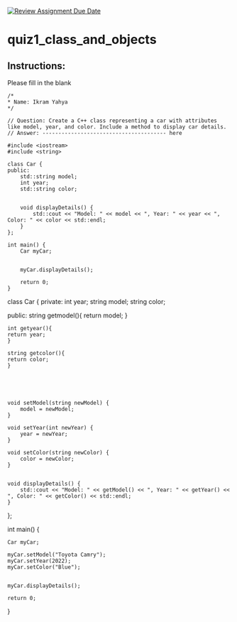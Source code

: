[![Review Assignment Due Date](https://classroom.github.com/assets/deadline-readme-button-24ddc0f5d75046c5622901739e7c5dd533143b0c8e959d652212380cedb1ea36.svg)](https://classroom.github.com/a/tYncE4AO)
# quiz1_class_and_objects

## Instructions:
Please fill in the blank
```cplus
/*
* Name: Ikram Yahya
*/

// Question: Create a C++ class representing a car with attributes like model, year, and color. Include a method to display car details.
// Answer: --------------------------------------- here

#include <iostream>
#include <string>

class Car {
public:
    std::string model;
    int year;
    std::string color;


    void displayDetails() {
        std::cout << "Model: " << model << ", Year: " << year << ", Color: " << color << std::endl;
    }
};

int main() {
    Car myCar;


    myCar.displayDetails();

    return 0;
}

```
class Car {
private:
    int year;
    string model;
    string color;

public:
    string getmodel(){
    return model;
    }

    int getyear(){
    return year;
    }
    
    string getcolor(){
    return color;
    }
    




    void setModel(string newModel) {
        model = newModel;
    }

    void setYear(int newYear) {
        year = newYear;
    }

    void setColor(string newColor) {
        color = newColor;
    }

  
    void displayDetails() {
        std::cout << "Model: " << getModel() << ", Year: " << getYear() << ", Color: " << getColor() << std::endl;
    }
};

int main() {
    
    Car myCar;

    myCar.setModel("Toyota Camry");
    myCar.setYear(2022);
    myCar.setColor("Blue");

    
    myCar.displayDetails();

    return 0;
}







